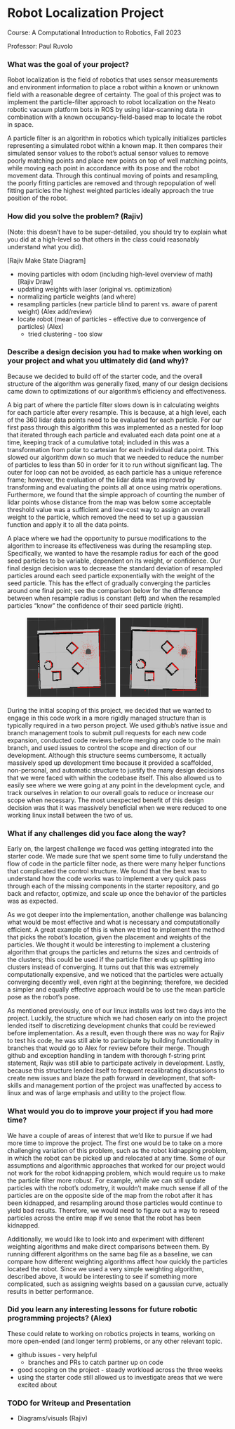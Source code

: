 # Robot Localization Project

Course: A Computational Introduction to Robotics, Fall 2023

Professor: Paul Ruvolo

### What was the goal of your project?

Robot localization is the field of robotics that uses sensor measurements and environment information to place a robot within a known or unknown field with a reasonable degree of certainty. The goal of this project was to implement the particle-filter approach to robot localization on the Neato robotic vacuum platform bots in ROS by using lidar-scanning data in combination with a known occupancy-field-based map to locate the robot in space.

A particle filter is an algorithm in robotics which typically initializes particles representing a simulated robot within a known map. It then compares their simulated sensor values to the robot’s actual sensor values to remove poorly matching points and place new points on top of well matching points, while moving each point in accordance with its pose and the robot movement data. Through this continual moving of points and resampling, the poorly fitting particles are removed and through repopulation of well fitting particles the highest weighted particles ideally approach the true position of the robot.

### How did you solve the problem? (Rajiv)

(Note: this doesn’t have to be super-detailed, you should try to explain what you did at a high-level so that others in the class could reasonably understand what you did).

[Rajiv Make State Diagram]

- moving particles with odom (including high-level overview of math) [Rajiv Draw]
- updating weights with laser (original vs. optimization)
- normalizing particle weights (and where)
- resampling particles (new particle blind to parent vs. aware of parent weight) (Alex add/review)
- locate robot (mean of particles - effective due to convergence of particles) (Alex)
  - tried clustering - too slow

### Describe a design decision you had to make when working on your project and what you ultimately did (and why)?

Because we decided to build off of the starter code, and the overall structure of the algorithm was generally fixed, many of our design decisions came down to optimizations of our algorithm’s efficiency and effectiveness.

A big part of where the particle filter slows down is in calculating weights for each particle after every resample. This is because, at a high level, each of the 360 lidar data points need to be evaluated for each particle. For our first pass through this algorithm this was implemented as a nested for loop that iterated through each particle and evaluated each data point one at a time, keeping track of a cumulative total; included in this was a transformation from polar to cartesian for each individual data point. This slowed our algorithm down so much that we needed to reduce the number of particles to less than 50 in order for it to run without significant lag. The outer for loop can not be avoided, as each particle has a unique reference frame; however, the evaluation of the lidar data was improved by transforming and evaluating the points all at once using matrix operations. Furthermore, we found that the simple approach of counting the number of lidar points whose distance from the map was below some acceptable threshold value was a sufficient and low-cost way to assign an overall weight to the particle, which removed the need to set up a gaussian function and apply it to all the data points.

A place where we had the opportunity to pursue modifications to the algorithm to increase its effectiveness was during the resampling step. Specifically, we wanted to have the resample radius for each of the good seed particles to be variable, dependent on its weight, or confidence. Our final design decision was to decrease the standard deviation of resampled particles around each seed particle exponentially with the weight of the seed particle. This has the effect of gradually converging the particles around one final point; see the comparison below for the difference between when resample radius is constant (left) and when the resampled particles “know” the confidence of their seed particle (right).

<figure
  style=
    "display: flex;"
>
  <div
    style=
      "flex: 50%;
      padding: 5px;"
  >
    <img 
      src="./gifs/original_particles.gif"
      alt="Resampling with constant radius"
    >
  </div>
  <div
    style=
      "flex: 50%;
      padding: 5px;"
  >
    <img 
      src="./gifs/converged_particles.gif"
      alt="Resampling with adaptive radius"
    >
  </div>
</figure>

During the initial scoping of this project, we decided that we wanted to engage in this code work in a more rigidly managed structure than is typically required in a two person project. We used github’s native issue and branch management tools to submit pull requests for each new code expansion, conducted code reviews before merging any code to the main branch, and used issues to control the scope and direction of our development. Although this structure seems cumbersome, it actually massively sped up development time because it provided a scaffolded, non-personal, and automatic structure to justify the many design decisions that we were faced with within the codebase itself. This also allowed us to easily see where we were going at any point in the development cycle, and track ourselves in relation to our overall goals to reduce or increase our scope when necessary. The most unexpected benefit of this design decision was that it was massively beneficial when we were reduced to one working linux install between the two of us.

### What if any challenges did you face along the way?

Early on, the largest challenge we faced was getting integrated into the starter code. We made sure that we spent some time to fully understand the flow of code in the particle filter node, as there were many helper functions that complicated the control structure. We found that the best was to understand how the code works was to implement a very quick pass through each of the missing components in the starter repository, and go back and refactor, optimize, and scale up once the behavior of the particles was as expected.

As we got deeper into the implementation, another challenge was balancing what would be most effective and what is necessary and computationally efficient. A great example of this is when we tried to implement the method that picks the robot’s location, given the placement and weights of the particles. We thought it would be interesting to implement a clustering algorithm that groups the particles and returns the sizes and centroids of the clusters; this could be used if the particle filter ends up splitting into clusters instead of converging. It turns out that this was extremely computationally expensive, and we noticed that the particles were actually converging decently well, even right at the beginning; therefore, we decided a simpler and equally effective approach would be to use the mean particle pose as the robot’s pose.

As mentioned previously, one of our linux installs was lost two days into the project. Luckily, the structure which we had chosen early on into the project lended itself to discretizing development chunks that could be reviewed before implementation. As a result, even though there was no way for Rajiv to test his code, he was still able to participate by building functionality in branches that would go to Alex for review before their merge. Though github and exception handling in tandem with thorough f-string print statement, Rajiv was still able to participate actively in development. Lastly, because this structure lended itself to frequent recalibrating discussions to create new issues and blaze the path forward in development, that soft-skills and management portion of the project was unaffected by access to linux and was of large emphasis and utility to the project flow.

### What would you do to improve your project if you had more time?

We have a couple of areas of interest that we’d like to pursue if we had more time to improve the project. The first one would be to take on a more challenging variation of this problem, such as the robot kidnapping problem, in which the robot can be picked up and relocated at any time. Some of our assumptions and algorithmic approaches that worked for our project would not work for the robot kidnapping problem, which would require us to make the particle filter more robust. For example, while we can still update particles with the robot’s odometry, it wouldn’t make much sense if all of the particles are on the opposite side of the map from the robot after it has been kidnapped, and resampling around those particles would continue to yield bad results. Therefore, we would need to figure out a way to reseed particles across the entire map if we sense that the robot has been kidnapped.

Additionally, we would like to look into and experiment with different weighting algorithms and make direct comparisons between them. By running different algorithms on the same bag file as a baseline, we can compare how different weighting algorithms affect how quickly the particles located the robot. Since we used a very simple weighting algorithm, described above, it would be interesting to see if something more complicated, such as assigning weights based on a gaussian curve, actually results in better performance.

### Did you learn any interesting lessons for future robotic programming projects? (Alex)

These could relate to working on robotics projects in teams, working on more open-ended (and longer term) problems, or any other relevant topic.

- github issues - very helpful
  - branches and PRs to catch partner up on code
- good scoping on the project - steady workload across the three weeks
- using the starter code still allowed us to investigate areas that we were excited about

### TODO for Writeup and Presentation

- Diagrams/visuals (Rajiv)
